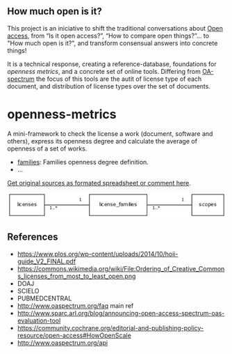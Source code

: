 ## How much open is it?
This project is an iniciative to shift the traditional conversations about [Open access](https://en.wikipedia.org/wiki/Open_access), from “Is it open access?”, “How to compare open things?”... to "How much open is it?",  and transform consensual answers into concrete things!

It is a technical response, creating a reference-database, foundations for *openness metrics*, and a concrete set of online tools. Differing from [OA-spectrum](http://www.oaspectrum.org) the focus of this tools are the autit of license type of each document, and distribution of license types over the set of documents.

# openness-metrics
A mini-framework to check the license a work (document, software and others), express its openness degree and calculate the average of openness of a set of works.

* [families](data/families.csv): Families openness degree definition.
* ...

[Get original sources as formated spreadsheet or comment here](https://docs.google.com/spreadsheets/d/1nf3vFHcLpgVTcFbUJp8pL3H8fsBFvjrWA07AI2JZtk8/edit?usp=sharing).


![uml class diagram](_doc/uml_diagram.png)

## References

* https://www.plos.org/wp-content/uploads/2014/10/hoii-guide_V2_FINAL.pdf
* https://commons.wikimedia.org/wiki/File:Ordering_of_Creative_Commons_licenses_from_most_to_least_open.png
* DOAJ
* SCIELO
* PUBMEDCENTRAL
* http://www.oaspectrum.org/faq main ref
* http://www.sparc.arl.org/blog/announcing-open-access-spectrum-oas-evaluation-tool
* https://community.cochrane.org/editorial-and-publishing-policy-resource/open-access#HowOpenScale
* http://www.oaspectrum.org/api
